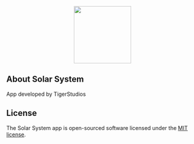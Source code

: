 <p align="center"><a href="https://www.tigerstudios.altervista.org" target="_blank"><img src="https://www.tigerstudios.altervista.org/images/backend/emails/ts-email-logo.png" width="150"></a></p>

## About Solar System
App developed by TigerStudios

## License
The Solar System app is open-sourced software licensed under the [MIT license](https://opensource.org/licenses/MIT).
